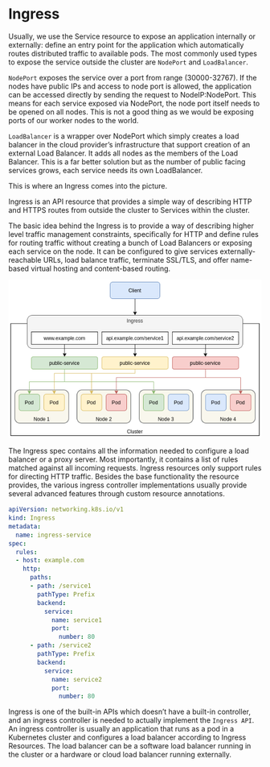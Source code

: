 # Ingress

Usually, we use the Service resource to expose an application internally or externally: define an entry point for the application which automatically routes distributed traffic to available pods. The most commonly used types to expose the service outside the cluster are `NodePort` and `LoadBalancer`.

`NodePort` exposes the service over a port from range (30000-32767).  If the nodes have public IPs and access to node port is allowed, the application can be accessed directly by sending the request to NodeIP:NodePort. This means for each service exposed via NodePort, the node port itself needs to be opened on all nodes. This is not a good thing as we would be exposing ports of our worker nodes to the world.

`LoadBalancer` is a wrapper over NodePort which simply creates a load balancer in the cloud provider’s infrastructure that support creation of an external Load Balancer. It adds all nodes as the members of the Load Balancer. This is a far better solution but as the number of public facing services grows, each service needs its own LoadBalancer. 

This is where an Ingress comes into the picture. 

Ingress is an API resource that provides a simple way of describing HTTP and HTTPS routes from outside the cluster to Services within the cluster.

The basic idea behind the Ingress is to provide a way of describing higher level traffic management constraints, specifically for HTTP and define rules for routing traffic without creating a bunch of Load Balancers or exposing each service on the node. It can be configured to give services externally-reachable URLs, load balance traffic, terminate SSL/TLS, and offer name-based virtual hosting and content-based routing.

![Ingress](../images/ingress.png)

The Ingress spec contains all the information needed to configure a load balancer or a proxy server. Most importantly, it contains a list of rules matched against all incoming requests. Ingress resources only support rules for directing HTTP traffic.  Besides the base functionality the resource provides, the various ingress controller implementations usually provide several advanced features through custom resource annotations.

```yaml
apiVersion: networking.k8s.io/v1
kind: Ingress
metadata:
  name: ingress-service
spec:
  rules:
  - host: example.com
    http:
      paths:
      - path: /service1
        pathType: Prefix
        backend:
          service: 
            name: service1
            port: 
              number: 80
      - path: /service2
        pathType: Prefix
        backend:
          service: 
            name: service2
            port: 
              number: 80

```

Ingress is one of the built-in APIs which doesn’t have a built-in controller, and an ingress controller is needed to actually implement the `Ingress API`. An ingress controller is usually an application that runs as a pod in a Kubernetes cluster and configures a load balancer according to Ingress Resources. The load balancer can be a software load balancer running in the cluster or a hardware or cloud load balancer running externally.



